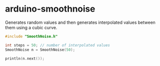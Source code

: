 # arduino-smoothnoise

Generates random values and then generates interpolated values 
between them using a cubic curve.

```c++
#include "SmoothNoise.h"

int steps = 50; // number of interpolated values
SmoothNoise n = SmoothNoise(50);

println(n.next());
```
